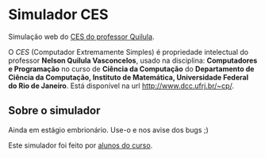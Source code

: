# Simulador CES
Simulação web do [CES do professor Quilula](http://www.dcc.ufrj.br/~cp/).

O *CES* (Computador Extremamente Simples) é propriedade intelectual do professor **Nelson Quilula Vasconcelos**, 
usado na disciplina: **Computadores e Programação** no curso de **Ciência da Computação** do
**Departamento de Ciência da Computação, Instituto de Matemática, Universidade Federal do Rio de Janeiro**.
Está disponível na url http://www.dcc.ufrj.br/~cp/.

## Sobre o simulador
Ainda em estágio embrionário. Use-o e nos avise dos bugs ;)

Este simulador foi feito por [alunos do curso](https://github.com/graciano/simulador-ces/graphs/contributors).
